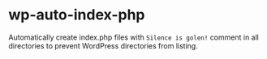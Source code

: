 # wp-auto-index-php
Automatically create index.php files with `Silence is golen!` comment in all directories to prevent WordPress directories from listing.
